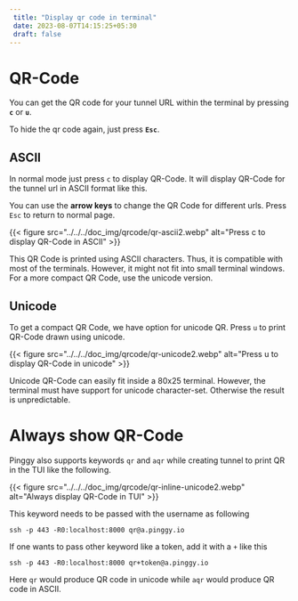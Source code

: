 ```yaml
---
 title: "Display qr code in terminal"
 date: 2023-08-07T14:15:25+05:30
 draft: false
---
```



# QR-Code

You can get the QR code for your tunnel URL within the terminal by pressing **`c`** or **`u`**.

To hide the qr code again, just press **`Esc`**. 

## ASCII
In normal mode just press `c` to display QR-Code.
It will display QR-Code for the tunnel url in ASCII format like this.

You can use the **arrow keys** to change the QR Code for different urls. Press `Esc` to return to normal page.


{{< figure src="../../../doc_img/qrcode/qr-ascii2.webp" alt="Press c to display QR-Code in ASCII" >}}


This QR Code is printed using ASCII characters. Thus, it is compatible with most of the terminals. However, it might not fit into small terminal windows. For a more compact QR Code, use the unicode version.

## Unicode
To get a compact QR Code, we have option for unicode QR. Press `u` to print QR-Code drawn using unicode.

{{< figure src="../../../doc_img/qrcode/qr-unicode2.webp" alt="Press u to display QR-Code in unicode" >}}


Unicode QR-Code can easily fit inside a 80x25 terminal. However, the terminal must have support for unicode character-set. Otherwise the result is unpredictable.

# Always show QR-Code
Pinggy also supports keywords `qr` and `aqr` while creating tunnel to print QR in the TUI like the following.

{{< figure src="../../../doc_img/qrcode/qr-inline-unicode2.webp" alt="Always display QR-Code in TUI" >}}


This keyword needs to be passed with the username as following
```
ssh -p 443 -R0:localhost:8000 qr@a.pinggy.io
```
If one wants to pass other keyword like a token, add it with a `+` like this
```
ssh -p 443 -R0:localhost:8000 qr+token@a.pinggy.io
```

Here `qr` would produce QR code in unicode while `aqr` would produce QR code in ASCII.